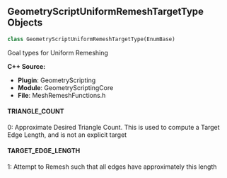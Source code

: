 ## GeometryScriptUniformRemeshTargetType Objects

```python
class GeometryScriptUniformRemeshTargetType(EnumBase)
```

Goal types for Uniform Remeshing

**C++ Source:**

- **Plugin**: GeometryScripting
- **Module**: GeometryScriptingCore
- **File**: MeshRemeshFunctions.h

<a id="unreal.GeometryScriptUniformRemeshTargetType.TRIANGLE_COUNT"></a>

#### TRIANGLE_COUNT

0: Approximate Desired Triangle Count. This is used to compute a Target Edge Length, and is not an explicit target

<a id="unreal.GeometryScriptUniformRemeshTargetType.TARGET_EDGE_LENGTH"></a>

#### TARGET_EDGE_LENGTH

1: Attempt to Remesh such that all edges have approximately this length

<a id="unreal.GeometryScriptRemeshEdgeConstraintType"></a>